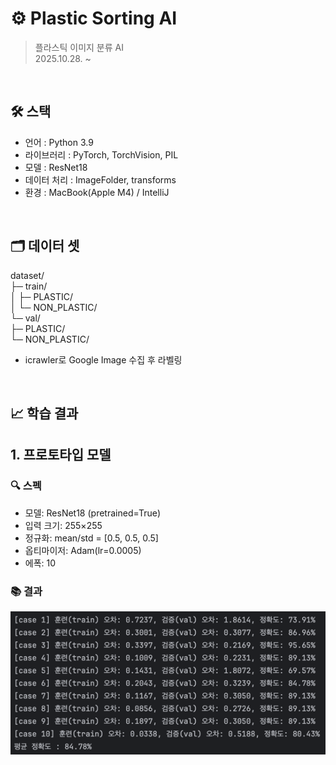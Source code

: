 # ⚙️ Plastic Sorting AI
> 플라스틱 이미지 분류 AI  
> 2025.10.28. ~ 

<br>

## 🛠️ 스택
- 언어 : Python 3.9
- 라이브러리 : PyTorch, TorchVision, PIL
- 모델 : ResNet18
- 데이터 처리 : ImageFolder, transforms
- 환경 : MacBook(Apple M4) / IntelliJ

<br>

## 🗂️ 데이터 셋
dataset/  
├─ train/  
│   ├─ PLASTIC/  
│   └─ NON_PLASTIC/  
└─ val/  
├─ PLASTIC/  
└─ NON_PLASTIC/  
- icrawler로 Google Image 수집 후 라벨링

<br>

## 📈 학습 결과
## 1. 프로토타입 모델
### 🔍 스펙
- 모델: ResNet18 (pretrained=True)
- 입력 크기: 255×255
- 정규화: mean/std = [0.5, 0.5, 0.5]
- 옵티마이저: Adam(lr=0.0005)
- 에폭: 10

### 📚 결과
![img.png](img/img.png)

<br>